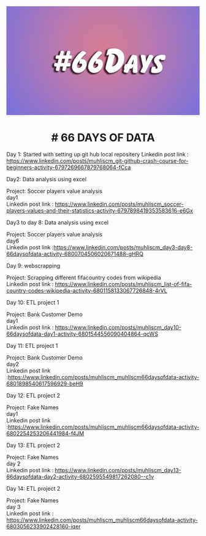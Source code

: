 <img src = "images/66days.jpg" />

<h1 align = center>
# 66 DAYS OF DATA 
</h1>

Day 1: Started with setting up git hub local repositery
Linkedin post link : https://www.linkedin.com/posts/muhliscm_git-github-crash-course-for-beginners-activity-6797269667879768064-fCca

Day2: Data analysis using excel

Project: Soccer players value analysis
<br> day1
<br> Linkedin post link : https://www.linkedin.com/posts/muhliscm_soccer-players-values-and-their-statistics-activity-6797898419353583616-e6Gx


Day3 to day 8: Data analysis using excel

Project: Soccer players value analysis
<br> day6
<br> Linkedin post link :https://www.linkedin.com/posts/muhliscm_day3-day8-66daysofdata-activity-6800704506020671488-gHRQ

Day 9: webscrapping

Project: Scrapping different fifacountry codes from wikipedia
<br> Linkedin post link : https://www.linkedin.com/posts/muhliscm_list-of-fifa-country-codes-wikipedia-activity-6801158133067726848-4rVL

Day 10: ETL project 1

Project: Bank Customer Demo
<br> day1
<br> Linkedin post link : https://www.linkedin.com/posts/muhliscm_day10-66daysofdata-day1-activity-6801544556090404864-qcWS

Day 11: ETL project 1

Project: Bank Customer Demo
<br> day2
<br> Linkedin post link :https://www.linkedin.com/posts/muhliscm_muhliscm66daysofdata-activity-6801898540617596929-beH9



Day 12: ETL project 2

Project: Fake Names
<br> day1
<br> Linkedin post link :https://www.linkedin.com/posts/muhliscm_muhliscm66daysofdata-activity-6802254253206441984-f4JM


Day 13: ETL project 2

Project: Fake Names
<br> day 2
<br> Linkedin post link : https://www.linkedin.com/posts/muhliscm_day13-66daysofdata-day2-activity-6802595549817262080--c1v


Day 14: ETL project 2

Project: Fake Names
<br> day 3
<br> Linkedin post link : https://www.linkedin.com/posts/muhliscm_muhliscm66daysofdata-activity-6803056233902428160-iqer
